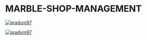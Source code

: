 # MARBLE-SHOP-MANAGEMENT

[![pradum97](https://img.shields.io/badge/Installation_Guide-red?style=for-the-badge&logo=ko-fi&logoColor=white)](https://github.com/pradum97/MARBLE-SHOP-MANAGEMENT/blob/development/InstallationGuide.md/)


[![pradum97](https://img.shields.io/badge/User_Guide-blue?style=for-the-badge&logo=ko-fi&logoColor=white)](https://github.com/pradum97/MARBLE-SHOP-MANAGEMENT/blob/development/UserGuide.md/)
